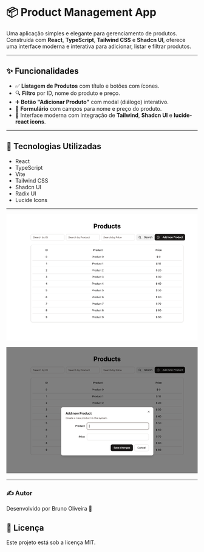 # 📦 Product Management App

Uma aplicação simples e elegante para gerenciamento de produtos. Construída com **React**, **TypeScript**, **Tailwind CSS** e **Shadcn UI**, oferece uma interface moderna e interativa para adicionar, listar e filtrar produtos.

---

## ✨ Funcionalidades

- ✅ **Listagem de Produtos** com título e botões com ícones.
- 🔍 **Filtro** por ID, nome do produto e preço.
- ➕ **Botão "Adicionar Produto"** com modal (diálogo) interativo.
- 📝 **Formulário** com campos para nome e preço do produto.
- 📱 Interface moderna com integração de **Tailwind**, **Shadcn UI** e **lucide-react icons**.

---

## 🧱 Tecnologias Utilizadas

- React
- TypeScript
- Vite
- Tailwind CSS
- Shadcn UI
- Radix UI
- Lucide Icons

---

<p align="center">
  <img alt="Refund-web" src="https://github.com/brunooliveira7/Form-products/blob/main/public/Layout%20-%20Form-products.png">
</p>

<p align="center">
  <img alt="Refund-web" src="https://github.com/brunooliveira7/Form-products/blob/main/public/Layout%20-%20Form-products%202.png">
</p>

---

### ✍️ Autor
Desenvolvido por Bruno Oliveira 🧠

## 📝 Licença
Este projeto está sob a licença MIT.

